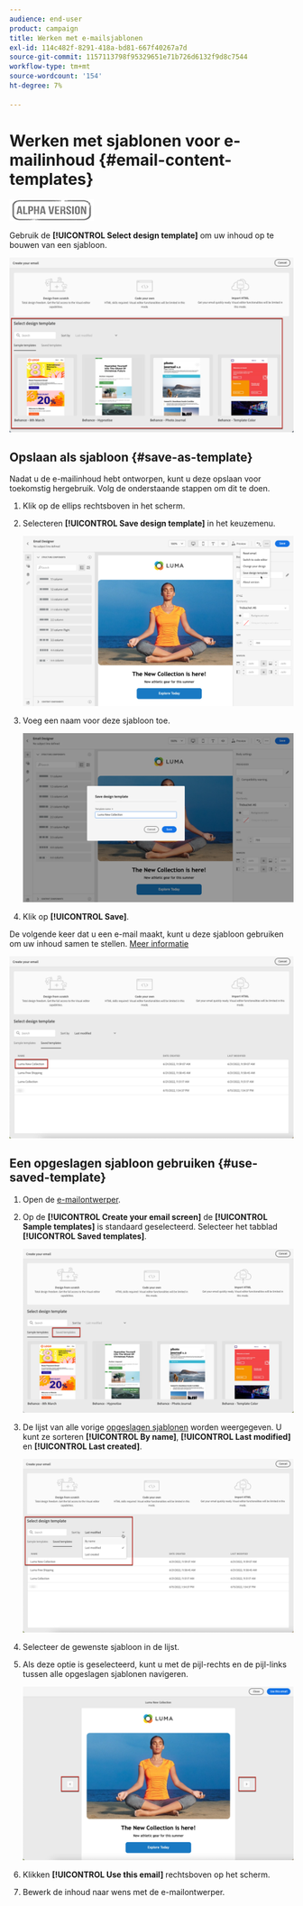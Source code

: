 ```yaml
---
audience: end-user
product: campaign
title: Werken met e-mailsjablonen
exl-id: 114c482f-8291-418a-bd81-667f40267a7d
source-git-commit: 1157113798f95329651e71b726d6132f9d8c7544
workflow-type: tm+mt
source-wordcount: '154'
ht-degree: 7%

---
```


# Werken met sjablonen voor e-mailinhoud {#email-content-templates}

![](../assets/do-not-localize/badge.png)

Gebruik de **[!UICONTROL Select design template]** om uw inhoud op te bouwen van een sjabloon.

![](assets/email_designer-templates.png)

## Opslaan als sjabloon {#save-as-template}

Nadat u de e-mailinhoud hebt ontworpen, kunt u deze opslaan voor toekomstig hergebruik. Volg de onderstaande stappen om dit te doen.

1. Klik op de ellips rechtsboven in het scherm.

1. Selecteren **[!UICONTROL Save design template]** in het keuzemenu.

   ![](assets/email_designer-save-template.png)

1. Voeg een naam voor deze sjabloon toe.

   ![](assets/email_designer-template-name.png)

1. Klik op **[!UICONTROL Save]**.

De volgende keer dat u een e-mail maakt, kunt u deze sjabloon gebruiken om uw inhoud samen te stellen. [Meer informatie](#use-saved-template)

![](assets/email_designer-saved-template.png)

## Een opgeslagen sjabloon gebruiken {#use-saved-template}

1. Open de [e-mailontwerper](create-email-content.md).

1. Op de **[!UICONTROL Create your email screen]** de **[!UICONTROL Sample templates]** is standaard geselecteerd. Selecteer het tabblad **[!UICONTROL Saved templates]**. 

   ![](assets/email_designer-saved-templates-tab.png)

1. De lijst van alle vorige [opgeslagen sjablonen](#save-as-template) worden weergegeven. U kunt ze sorteren **[!UICONTROL By name]**, **[!UICONTROL Last modified]** en **[!UICONTROL Last created]**.

   ![](assets/email_designer-saved-templates.png)

1. Selecteer de gewenste sjabloon in de lijst.

1. Als deze optie is geselecteerd, kunt u met de pijl-rechts en de pijl-links tussen alle opgeslagen sjablonen navigeren.

   ![](assets/email_designer-saved-templates-navigate.png)

1. Klikken **[!UICONTROL Use this email]** rechtsboven op het scherm.

1. Bewerk de inhoud naar wens met de e-mailontwerper.
